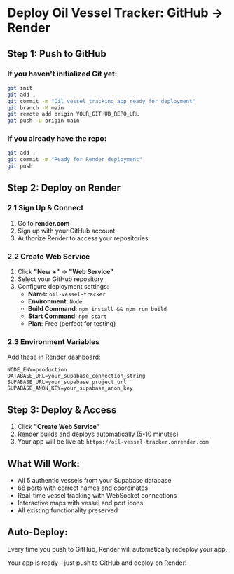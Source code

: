 # Deploy Oil Vessel Tracker: GitHub → Render

## Step 1: Push to GitHub

### If you haven't initialized Git yet:
```bash
git init
git add .
git commit -m "Oil vessel tracking app ready for deployment"
git branch -M main
git remote add origin YOUR_GITHUB_REPO_URL
git push -u origin main
```

### If you already have the repo:
```bash
git add .
git commit -m "Ready for Render deployment"
git push
```

## Step 2: Deploy on Render

### 2.1 Sign Up & Connect
1. Go to **render.com**
2. Sign up with your GitHub account
3. Authorize Render to access your repositories

### 2.2 Create Web Service
1. Click **"New +"** → **"Web Service"**
2. Select your GitHub repository
3. Configure deployment settings:
   - **Name**: `oil-vessel-tracker`
   - **Environment**: `Node`
   - **Build Command**: `npm install && npm run build`
   - **Start Command**: `npm start`
   - **Plan**: Free (perfect for testing)

### 2.3 Environment Variables
Add these in Render dashboard:
```
NODE_ENV=production
DATABASE_URL=your_supabase_connection_string
SUPABASE_URL=your_supabase_project_url
SUPABASE_ANON_KEY=your_supabase_anon_key
```

## Step 3: Deploy & Access

1. Click **"Create Web Service"**
2. Render builds and deploys automatically (5-10 minutes)
3. Your app will be live at: `https://oil-vessel-tracker.onrender.com`

## What Will Work:
- All 5 authentic vessels from your Supabase database
- 68 ports with correct names and coordinates
- Real-time vessel tracking with WebSocket connections
- Interactive maps with vessel and port icons
- All existing functionality preserved

## Auto-Deploy:
Every time you push to GitHub, Render will automatically redeploy your app.

Your app is ready - just push to GitHub and deploy on Render!